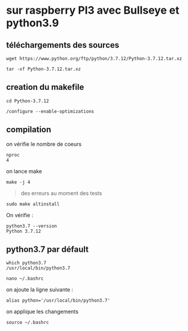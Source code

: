 # sur raspberry PI3 avec Bullseye et python3.9

## téléchargements des sources
```
wget https://www.python.org/ftp/python/3.7.12/Python-3.7.12.tar.xz

tar -xf Python-3.7.12.tar.xz
```

## creation du makefile
```
cd Python-3.7.12

/configure --enable-optimizations
```

## compilation
on vérifie le nombre de coeurs

```
nproc
4
```
on lance make
```
make -j 4
```
> des erreurs au moment des tests

```
sudo make altinstall
```
On vérifie :
```
python3.7 --version
Python 3.7.12
```
## python3.7 par défault
```
which python3.7
/usr/local/bin/python3.7
```
```
nano ~/.bashrc
```
on ajoute la ligne suivante :
```
alias python='/usr/local/bin/python3.7'
```
on applique les changements
```
source ~/.bashrc
```
